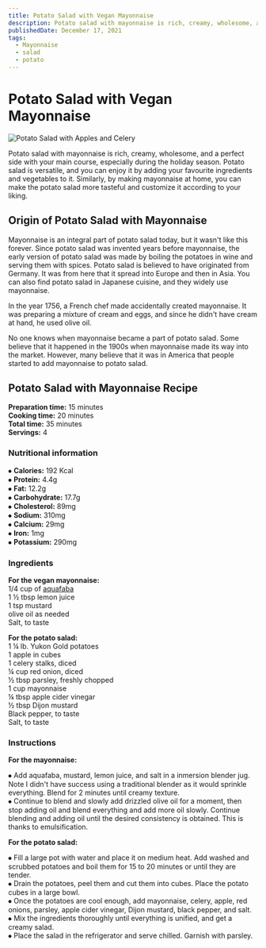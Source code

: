 ```yaml
---
title: Potato Salad with Vegan Mayonnaise
description: Potato salad with mayonnaise is rich, creamy, wholesome, and a perfect side with your main course.
publishedDate: December 17, 2021
tags:
  - Mayonnaise
  - salad
  - potato
---
```


# Potato Salad with Vegan Mayonnaise

![Potato Salad with Apples and Celery](/potatosalad.jpg "image")

Potato salad with mayonnaise is rich, creamy, wholesome, and a perfect side with your main course, especially during the holiday season. Potato salad is versatile, and you can enjoy it by adding your favourite ingredients and vegetables to it. Similarly, by making mayonnaise at home, you can make the potato salad more tasteful and customize it according to your liking.

## Origin of Potato Salad with Mayonnaise

Mayonnaise is an integral part of potato salad today, but it wasn&#39;t like this forever. Since potato salad was invented years before mayonnaise, the early version of potato salad was made by boiling the potatoes in wine and serving them with spices. Potato salad is believed to have originated from Germany. It was from here that it spread into Europe and then in Asia. You can also find potato salad in Japanese cuisine, and they widely use mayonnaise.

In the year 1756, a French chef made accidentally created mayonnaise. It was preparing a mixture of cream and eggs, and since he didn&#39;t have cream at hand, he used olive oil.

No one knows when mayonnaise became a part of potato salad. Some believe that it happened in the 1900s when mayonnaise made its way into the market. However, many believe that it was in America that people started to add mayonnaise to potato salad.

## Potato Salad with Mayonnaise Recipe

**Preparation time:** 15 minutes  
**Cooking time:** 20 minutes  
**Total time:** 35 minutes  
**Servings:** 4

### Nutritional information

⦁ **Calories:** 192 Kcal  
⦁ **Protein:** 4.4g  
⦁ **Fat:** 12.2g  
⦁ **Carbohydrate:** 17.7g  
⦁ **Cholesterol:** 89mg  
⦁ **Sodium:** 310mg  
⦁ **Calcium:** 29mg  
⦁ **Iron:** 1mg  
⦁ **Potassium:** 290mg

### Ingredients

**For the vegan mayonnaise:**  
1/4 cup of [aquafaba](https://en.wikipedia.org/wiki/Aquafaba "Water in which chickpeas were cooked.")  
1 ½ tbsp lemon juice  
1 tsp mustard  
olive oil as needed  
Salt, to taste

**For the potato salad:**  
1 ¼ lb. Yukon Gold potatoes  
1 apple in cubes  
1 celery stalks, diced  
¼ cup red onion, diced  
½ tbsp parsley, freshly chopped  
1 cup mayonnaise  
¼ tbsp apple cider vinegar  
½ tbsp Dijon mustard  
Black pepper, to taste  
Salt, to taste

### Instructions

**For the mayonnaise:**

⦁ Add aquafaba, mustard, lemon juice, and salt in a inmersion blender jug. Note I didn't have success using a traditional blender as it would sprinkle everything. Blend for 2 minutes until creamy texture.  
⦁ Continue to blend and slowly add drizzled olive oil for a moment, then stop adding oil and blend everything and add more oil slowly. Continue blending and adding oil until the desired consistency is obtained. This is thanks to emulsification.

**For the potato salad:**

⦁ Fill a large pot with water and place it on medium heat. Add washed and scrubbed potatoes and boil them for 15 to 20 minutes or until they are tender.  
⦁ Drain the potatoes, peel them and cut them into cubes. Place the potato cubes in a large bowl.  
⦁ Once the potatoes are cool enough, add mayonnaise, celery, apple, red onions, parsley, apple cider vinegar, Dijon mustard, black pepper, and salt.  
⦁ Mix the ingredients thoroughly until everything is unified, and get a creamy salad.  
⦁ Place the salad in the refrigerator and serve chilled. Garnish with parsley.
